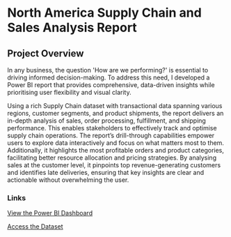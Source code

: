 # North America Supply Chain and Sales Analysis Report

## Project Overview
In any business, the question 'How are we performing?' is essential to driving informed decision-making. To address this need, I developed a Power BI report that provides comprehensive, data-driven insights while prioritising user flexibility
and visual clarity.

Using a rich Supply Chain dataset with transactional data spanning various regions, customer segments, and product shipments, the report delivers an in-depth analysis of sales, order processing, fulfillment, and shipping performance. 
This enables stakeholders to effectively track and optimise supply chain operations. The report’s drill-through capabilities empower users to explore data interactively and focus on what matters most to them. 
Additionally, it highlights the most profitable orders and product categories, facilitating better resource allocation and pricing strategies. 
By analysing sales at the customer level, it pinpoints top revenue-generating customers and identifies late deliveries, ensuring that key insights are clear and actionable without overwhelming the user.

### Links
[View the Power BI Dashboard](https://community.fabric.microsoft.com/t5/Data-Stories-Gallery/Sales-and-Supply-Chain-Analyis-Report/m-p/4235907#M13265)

[Access the Dataset](https://fp20analytics.com/datasets/)
